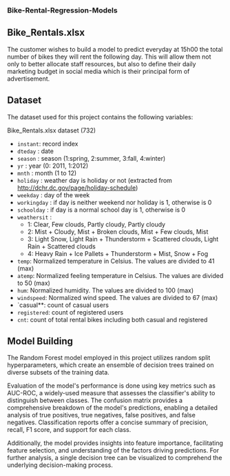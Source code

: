 ### Bike-Rental-Regression-Models

## Bike_Rentals.xlsx

<p>The customer wishes to build a model to predict everyday at 15h00 the total number of bikes they will rent the following day. This will allow them not only to better allocate staff resources, but also to define their daily marketing budget in social media which is their principal form of advertisement.</p> 

## Dataset 

The dataset used for this project contains the following variables:

Bike_Rentals.xlsx dataset (732) 

- `instant`: record index
- `dteday` : date
- `season` : season (1:spring, 2:summer, 3:fall, 4:winter)
- `yr` : year (0: 2011, 1:2012)
- `mnth` : month (1 to 12)
- `holiday` : weather day is holiday or not (extracted from http://dchr.dc.gov/page/holiday-schedule)
- `weekday` : day of the week
- `workingday` : if day is neither weekend nor holiday is 1, otherwise is 0
- `schoolday` : if day is a normal school day is 1, otherwise is 0
- `weathersit` :
	- 1: Clear, Few clouds, Partly cloudy, Partly cloudy
	- 2: Mist + Cloudy, Mist + Broken clouds, Mist + Few clouds, Mist
	- 3: Light Snow, Light Rain + Thunderstorm + Scattered clouds, Light Rain + Scattered clouds
	- 4: Heavy Rain + Ice Pallets + Thunderstorm + Mist, Snow + Fog
- `temp`: Normalized temperature in Celsius. The values are divided to 41 (max)
- `atemp`: Normalized feeling temperature in Celsius. The values are divided to 50 (max)
- `hum`: Normalized humidity. The values are divided to 100 (max)
- `windspeed`: Normalized wind speed. The values are divided to 67 (max)
- `casual**: count of casual users
- `registered`: count of registered users
- `cnt`: count of total rental bikes including both casual and registered

## Model Building

The Random Forest model employed in this project utilizes random split hyperparameters, which create an ensemble of decision trees trained on diverse subsets of the training data. 

Evaluation of the model's performance is done using key metrics such as AUC-ROC, a widely-used measure that assesses the classifier's ability to distinguish between classes. The confusion matrix provides a comprehensive breakdown of the model's predictions, enabling a detailed analysis of true positives, true negatives, false positives, and false negatives. Classification reports offer a concise summary of precision, recall, F1 score, and support for each class. 

Additionally, the model provides insights into feature importance, facilitating feature selection, and understanding of the factors driving predictions. For further analysis, a single decision tree can be visualized to comprehend the underlying decision-making process.
